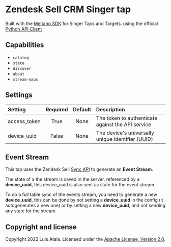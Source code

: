 # Zendesk Sell CRM Singer tap

Built with the [Meltano SDK](https://sdk.meltano.com) for Singer Taps and Targets. using the official [Python API Client](https://github.com/zendesk/basecrm-python)

## Capabilities

-   `catalog`
-   `state`
-   `discover`
-   `about`
-   `stream-maps`

## Settings

| Setting      | Required | Default | Description                                       |
| :----------- | :------: | :-----: | :------------------------------------------------ |
| access_token |   True   |  None   | The token to authenticate against the API service |
| device_uuid  |  False   |  None   | The device's universally unique identifier (UUID) |

## Event Stream

This tap uses the Zendesk Sell [Sync API](https://developer.zendesk.com/api-reference/sales-crm/sync/introduction/) to generate an **Event Stream**.

The state of a the stream is saved in the server, referenced by a **device_uuid**, this device_uuid is also sent as state for the event stream.

To do a full table sync of the events stream, you need to generate a new **device_uuid**, this can be done by not setting a **device_uuid** in the config (it autogenerates a new one) or by setting a new **device_uuid**, and not sending any state for the stream.

## Copyright and license

Copyright 2022 Luis Atala.
Licensed under the [Apache License, Version 2.0](LICENSE).
